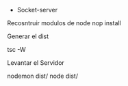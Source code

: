 * Socket-server

Recosntruir modulos de node
nop install

Generar el dist

tsc -W

Levantar el Servidor

nodemon dist/
node dist/